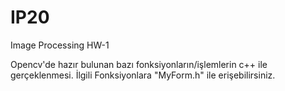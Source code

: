 # IP20
Image Processing HW-1

Opencv'de hazır bulunan bazı fonksiyonların/işlemlerin c++ ile gerçeklenmesi. İlgili Fonksiyonlara "MyForm.h" ile erişebilirsiniz.
